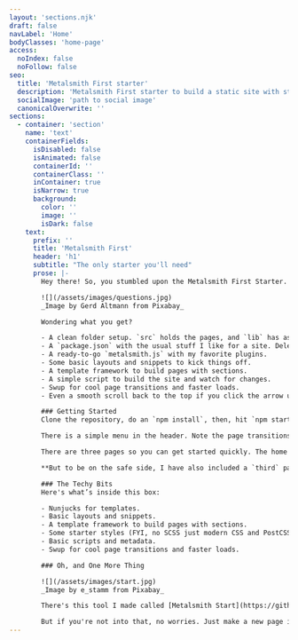 ```yaml
---
layout: 'sections.njk'
draft: false
navLabel: 'Home'
bodyClasses: 'home-page'
access:
  noIndex: false
  noFollow: false
seo:
  title: 'Metalsmith First starter'
  description: 'Metalsmith First starter to build a static site with structured content'
  socialImage: 'path to social image'
  canonicalOverwrite: ''
sections:
  - container: 'section'
    name: 'text'
    containerFields:
      isDisabled: false
      isAnimated: false
      containerId: ''
      containerClass: ''
      inContainer: true
      isNarrow: true
      background:
        color: ''
        image: ''
        isDark: false
    text:
      prefix: ''
      title: 'Metalsmith First'
      header: 'h1'
      subtitle: "The only starter you'll need"
      prose: |-
        Hey there! So, you stumbled upon the Metalsmith First Starter. It is pretty opinionated, reflecting all the choices made over the time I've worked with Metalsmith. 

        ![](/assets/images/questions.jpg)
        _Image by Gerd Altmann from Pixabay_

        Wondering what you get?

        - A clean folder setup. `src` holds the pages, and `lib` has assets, styles, scripts, layouts, and metadata.
        - A `package.json` with the usual stuff I like for a site. Delete what you don't want.
        - A ready-to-go `metalsmith.js` with my favorite plugins.
        - Some basic layouts and snippets to kick things off.
        - A template framework to build pages with sections.
        - A simple script to build the site and watch for changes.
        - Swup for cool page transitions and faster loads.
        - Even a smooth scroll back to the top if you click the arrow up in the footer.

        ### Getting Started
        Clone the repository, do an `npm install`, then, hit `npm start` to fire up a dev server. It'll open a browser at `http://localhost:3000`. If you're reading this, you've probably got that covered.

        There is a simple menu in the header. Note the page transitions when you click on a link. It's Swup doing its thing.

        There are three pages so you can get started quickly. The home page, which you are reading right now, a second and third page. Check them out in the `src` folder. Change them to your liking or just delete them and build your own. The `home` and `second` page are frontmatter only structures, no contents. If you're scratching your head, go see [Metalsmith Components](https://metalsmith-components.netlify.app/). Told ya, this starter's got attitude.

        **But to be on the safe side, I have also included a `third` page with some "traditional" content.**

        ### The Techy Bits
        Here's what’s inside this box:

        - Nunjucks for templates.
        - Basic layouts and snippets.
        - A template framework to build pages with sections.
        - Some starter styles (FYI, no SCSS just modern CSS and PostCSS.)
        - Basic scripts and metadata.
        - Swup for cool page transitions and faster loads.

        ### Oh, and One More Thing

        ![](/assets/images/start.jpg)
        _Image by e_stamm from Pixabay_

        There's this tool I made called [Metalsmith Start](https://github.com/wernerglinka/ms-start/). It's a CLI utility that helps set up your frontmatter - gives you a head start. If you want to learn more about the sections that are available, check out the [MS-Start Documentation](https://ms-start-docs.netlify.app/) site.

        But if you're not into that, no worries. Just make a new page in `src` and slap on the frontmatter you need.
---
```

